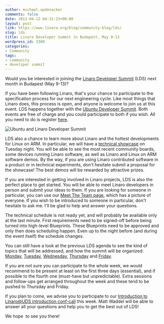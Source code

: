 ```yaml
---
author: michael.opdenacker
comments: false
date: 2011-04-12 04:31:23+00:00
layout: post
link: https://www.linaro.org/blog/community-blog/lds/
slug: lds
title: Linaro Developer Summit in Budapest, May 9-13
wordpress_id: 3380
categories:
- Community
tags:
- community
- developer summit
---
```


Would you be interested in joining the [Linaro Developer Summit](https://wiki.linaro.org/Events/2011-05-LDS/) (LDS) next month in Budapest (May 9-13)?

If you have been following Linaro, that's your chance to participate to the specification process for our next engineering cycle. Like most things that Linaro does, this process is open, and anyone is welcome to join us at this event. LDS happens together with the [Ubuntu Developer Summit](http://uds.ubuntu.com/). Both events are free of charge and you could participate to both if you wish. All you need to do is register [here](https://wiki.linaro.org/Events/2011-05-LDS/#Registration%20and%20Travel).

![Ubuntu and Linaro Developer Summit ](https://wiki.linaro.org/Events/2010-10-LDS?action=AttachFile&do=get&target=uds-prague.jpg)

LDS also a chance to learn more about Linaro and the hottest developments for Linux on ARM. In particular, we will have a [technical showcase](https://wiki.linaro.org/Events/2011-05-LDS/Showcase) on Tuesday night. You will be able to see the most recent community boards, some devices running Linaro software, as well as Linaro and Linux on ARM software demos. By the way, if you are using Linaro contributed software in a product or in technical experiments, don't hesitate submit a proposal for the showcase! The best demos will be rewarded by attractive prizes.

If you are interested in getting involved in Linaro projects, LDS is also the perfect place to get started. You will be able to meet Linaro developers in person and submit your ideas to them. If you are looking for someone in particular, you can use our [Meet The Team page](https://wiki.linaro.org/MeetTheTeam), which has a picture of everyone. If you wish to be introduced to someone in particular, don't hesitate to ask me. I'll be glad to help and answer your questions.

The technical schedule is not ready yet, and will probably be available only at the last minute. First requirements need to be signed-off before being turned into high-level Blueprints. These Blueprints need to be approved and only then does
scheduling happen. Even up to the night before (and during the event itself) the schedule changes.

You can still have a look at the previous LDS agenda to see the kind of topics that will be addressed, and how the summit will be organized: [Monday](http://summit.ubuntu.com/uds-n/2010-10-25/?linaro_only), [Tuesday](http://summit.ubuntu.com/uds-n/2010-10-26/?linaro_only), [Wednesday](http://summit.ubuntu.com/uds-n/2010-10-27/?linaro_only), [Thursday](http://summit.ubuntu.com/uds-n/2010-10-28/?linaro_only) and [Friday](http://summit.ubuntu.com/uds-n/2010-10-29/?linaro_only).

If you are not sure you can participate to the whole week, we would recommend to be present at least on the first three days (essential), and if possible to the fourth one (must-have but unpredictable). Extra sessions and follow-ups get arranged throughout the week and these tend to be pushed to Thursday and Friday.

If you plan to come, we advise you to participate to our [Introduction to Linaro@UDS introduction conf-call](https://wiki.linaro.org/Events/2011-05-LDS/#An%20Introduction%20to%20the%20Linaro@UDS%20Event) this week. Matt Waddel will be able to answer all your questions and help you to get the best out of LDS! 

We hope  to see you there!
